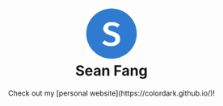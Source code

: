 <h1 align="center">
  <img alt="Logo" src="assets/images/favicon.png" width="100" />
  <br>
  Sean Fang
</h1>

<p align="center">
  Check out my [personal website](https://colordark.github.io/)!
</p>
